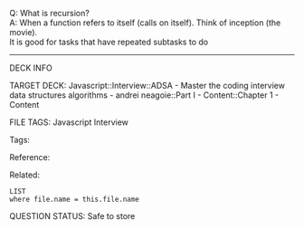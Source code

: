 Q: What is recursion?  
A: When a function refers to itself (calls on itself). Think of inception (the movie).  
It is good for tasks that have repeated subtasks to do


---

DECK INFO

TARGET DECK: Javascript::Interview::ADSA - Master the coding interview data structures algorithms - andrei neagoie::Part I - Content::Chapter 1 - Content

FILE TAGS: Javascript Interview

Tags:

Reference:

Related:

```dataview
LIST
where file.name = this.file.name
```

QUESTION STATUS: Safe to store